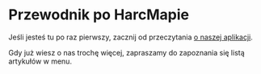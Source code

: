 # Przewodnik po HarcMapie

Jeśli jesteś tu po raz pierwszy, zacznij od przeczytania [o naszej aplikacji](https://harcmap.pl/).

Gdy już wiesz o nas trochę więcej, zapraszamy do zapoznania się listą artykułów w menu.

